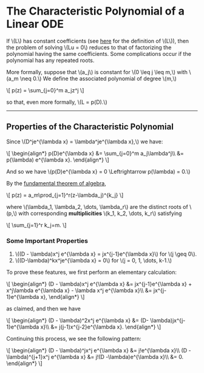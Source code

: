# The Characteristic Polynomial of a Linear ODE

If \\(L\\) has constant coefficients (see [here](/workflows/#/mathematics/differential_equations/Linear-Differential-Operators) for the definition of \\(L\\)), then the problem of solving \\(Lu = 0\\) reduces to that of factorizing the polynomial having the same coefficients. Some complications occur if the polynomial has any repeated roots.

More formally, suppose that \\(a_j\\) is constant for \\(0 \\leq j \\leq m,\\) with \\(a_m \\neq 0.\\) We define the associated polynomial of degree \\(m,\\)

\\[
    p(z) = \\sum_{j=0}^m a_jz^j
\\]

so that, even more formally, \\(L = p(D).\\)

---

## Properties of the Characteristic Polynomial

Since \\(D^je^{\\lambda x} = \\lambda^je^{\\lambda x},\\) we have:

\\[
    \\begin{align*}
        p(D)e^{\\lambda x} &= \\sum_{j=0}^m a_j\\lambda^j\\\\
        &= p(\\lambda) e^{\\lambda x}.
    \\end{align*}
\\]

And so we have \\(p(D)e^{\\lambda x} = 0 \\Leftrightarrow p(\\lambda) = 0.\\)

By the [fundamental theorem of algebra](https://en.wikipedia.org/wiki/Fundamental_theorem_of_algebra),

\\[
    p(z) = a_m\\prod_{j=1}^r(z-\\lambda_j)^{k_j}
\\]

where \\(\\lambda_1, \\lambda_2, \\dots, \\lambda_r\\) are the distinct roots of \\(p,\\) with corresponding **multiplicities** \\(k_1, k_2, \\dots, k_r\\) satisfying

\\[
    \\sum_{j=1}^r k_j=m.
\\]

### Some Important Properties

1. \\((D - \\lambda)x^j e^{\\lambda x} = jx^{j-1}e^{\\lambda x}\\) for \\(j \\geq 0\\).
2. \\((D-\\lambda)^kx^je^{\\lambda x} = 0\\) for \\(j = 0, 1, \\dots, k-1.\\)

To prove these features, we first perform an elementary calculation:

\\[
    \\begin{align*}
        (D - \\lambda)x^j e^{\\lambda x} &= jx^{j-1}e^{\\lambda x} + x^j\\lambda e^{\\lambda x} - \\lambda x^j e^{\\lambda x}\\\\
        &= jx^{j-1}e^{\\lambda x},
    \\end{align*}
\\]

as claimed, and then we have

\\[
    \\begin{align*}
        (D - \\lambda)^2x^j e^{\\lambda x} &= (D- \\lambda)jx^{j-1}e^{\\lambda x}\\\\
        &= j(j-1)x^{j-2}e^{\\lambda x}.
    \\end{align*}
\\]

Continuing this process, we see the following pattern:

\\[
    \\begin{align*}
        (D - \\lambda)^jx^j e^{\\lambda x} &= j!e^{\\lambda x}\\\\
        (D - \\lambda)^{j+1}x^j e^{\\lambda x} &= j!(D -\\lambda)e^{\\lambda x}\\\\
        &= 0.
    \\end{align*}
\\]